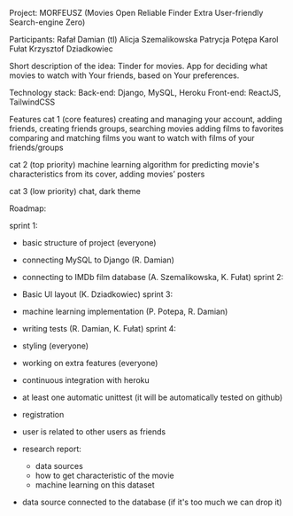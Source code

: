 Project: MORFEUSZ
(Movies Open Reliable Finder Extra User-friendly Search-engine Zero)

Participants:
Rafał Damian (tl)
Alicja Szemalikowska
Patrycja Potępa
Karol Fułat 
Krzysztof Dziadkowiec

Short description of the idea:
Tinder for movies. App for deciding what movies to watch with Your friends, based on Your preferences.

Technology stack:
Back-end: Django, MySQL, Heroku
Front-end: ReactJS, TailwindCSS

Features
cat 1 (core features)
creating and managing your account,
adding friends, creating friends groups,
searching movies
adding films to favorites
comparing and matching films you want to watch with films of your friends/groups

cat 2 (top priority)
machine learning algorithm for predicting movie's characteristics from its cover,
adding movies’ posters

cat 3 (low priority)
chat,
dark theme
	
Roadmap:

sprint 1: 
- basic structure of project (everyone)
- connecting MySQL to Django (R. Damian)
- connecting to IMDb film database (A. Szemalikowska, K. Fułat)
sprint 2: 
- Basic UI layout (K. Dziadkowiec)
sprint 3: 
- machine learning implementation (P. Potepa, R. Damian)
- writing tests (R. Damian, K. Fułat)
sprint 4: 
- styling (everyone)
- working on extra features (everyone)


- continuous integration with heroku
- at least one automatic unittest (it will be automatically tested on github)
- registration
- user is related to other users as friends
- research report:
  - data sources
  - how to get characteristic of the movie
  - machine learning on this dataset
- data source connected to the database (if it's too much we can drop it)
